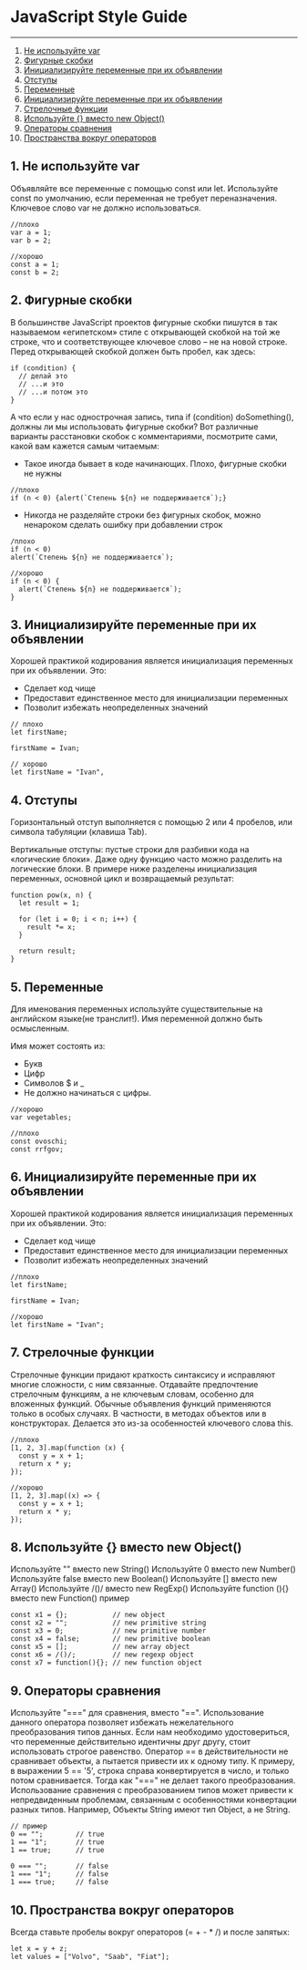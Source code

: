 

# JavaScript Style Guide #

***

1. <a href='#first-par'>Не используйте var</a>
2. <a href='#second-par'>Фигурные скобки</a>
3. <a href='#third-par'>Инициализируйте переменные при их объявлении</a>
4. <a href='#fourth-par'>Отступы</a>
5. <a href='#fifth-par'>Переменные</a>
6. <a href='#sixth-par'>Инициализируйте переменные при их объявлении</a>
7. <a href='#seventh-par'>Стрелочные функции</a>
8. <a href='#eighth-par'>Используйте {} вместо new Object()</a>
9. <a href='#ninth-par'>Операторы сравнения</a>
10. <a href='#tenth-par'>Пространства вокруг операторов</a>

## <a name='#first-par'>1. Не используйте var</a>

Объявляйте все переменные с помощью const или let. Используйте const по умолчанию, если переменная не требует переназначения. Ключевое слово var не должно использоваться.
```
//плохо
var a = 1;
var b = 2;
```
```
//хорошо
const a = 1;
const b = 2;
```

## <a name='#second-par'>2. Фигурные скобки</a>
В большинстве JavaScript проектов фигурные скобки пишутся в так называемом «египетском» стиле с открывающей скобкой на той же строке, что и соответствующее ключевое слово – не на новой строке. Перед открывающей скобкой должен быть пробел, как здесь:
```
if (condition) {
  // делай это
  // ...и это
  // ...и потом это
}
```
А что если у нас однострочная запись, типа if (condition) doSomething(), должны ли мы использовать фигурные скобки?
Вот различные варианты расстановки скобок с комментариями, посмотрите сами, какой вам кажется самым читаемым:
+ Такое иногда бывает в коде начинающих. Плохо, фигурные скобки не нужны
```
//плохо
if (n < 0) {alert(`Степень ${n} не поддерживается`);}
```

+ Никогда не разделяйте строки без фигурных скобок, можно ненароком сделать ошибку при добавлении строк
```
/плохо
if (n < 0)
alert(`Степень ${n} не поддерживается`);
```

```
//хорошо
if (n < 0) {
  alert(`Степень ${n} не поддерживается`);
}
```
## <a name='fifth-section'>3. Инициализируйте переменные при их объявлении</a>

Хорошей практикой кодирования является инициализация переменных при их объявлении.
Это:
+ Сделает код чище
+ Предоставит единственное место для инициализации переменных
+ Позволит избежать неопределенных значений
```
// плохо
let firstName;

firstName = Ivan;
```
```
// хорошо
let firstName = "Ivan",
```

## <a name='#fourth-par'>4. Отступы</a>
Горизонтальный отступ выполняется с помощью 2 или 4 пробелов, или символа табуляции (клавиша Tab).

Вертикальные отступы: пустые строки для разбивки кода на «логические блоки». Даже одну функцию часто можно разделить на логические блоки. В примере ниже разделены инициализация переменных, основной цикл и возвращаемый результат:
```
function pow(x, n) {
  let result = 1;
  
  for (let i = 0; i < n; i++) {
    result *= x;
  }

  return result;
}
```

## <a name='#fifth-par'> 5. Переменные</a>
Для именования переменных используйте существительные на английском языке(не транслит!). Имя переменной должно быть осмысленным.

Имя может состоять из:
+ Букв
+ Цифр
+ Символов $ и _ 
+ Не должно начинаться с цифры.
```
//хорошо
var vegetables;

```
```
//плохо
const ovoschi;
const rrfgov;
```

## <a name='#sixth-par'>6. Инициализируйте переменные при их объявлении</a>
Хорошей практикой кодирования является инициализация переменных при их объявлении. Это:

+ Сделает код чище
+ Предоставит единственное место для инициализации переменных
+ Позволит избежать неопределенных значений

```
//плохо
let firstName;

firstName = Ivan;
```
```
//хорошо
let firstName = "Ivan";
```

## <a name='#seventh-par'>7. Стрелочные функции</a>

Стрелочные функции придают краткость синтаксису и исправляют многие сложности, с ним связанные. Отдавайте предпочтение стрелочным функциям, а не ключевым словам, особенно для вложенных функций. Обычные объявления функций применяются только в особых случаях. В частности, в методах объектов или в конструкторах. Делается это из-за особенностей ключевого слова this.
```
//плохо
[1, 2, 3].map(function (x) {
  const y = x + 1;
  return x * y;
});
```
```
//хорошо
[1, 2, 3].map((x) => {
  const y = x + 1;
  return x * y;
});
```

## <a name='#eighth-par'>8. Используйте {} вместо new Object()</a>
Используйте "" вместо new String()
Используйте 0 вместо new Number()
Используйте false вместо new Boolean()
Используйте [] вместо new Array()
Используйте /()/ вместо new RegExp()
Используйте function (){} вместо new Function()
пример
```
const x1 = {};           // new object
const x2 = "";           // new primitive string
const x3 = 0;            // new primitive number
const x4 = false;        // new primitive boolean
const x5 = [];           // new array object
const x6 = /()/;         // new regexp object
const x7 = function(){}; // new function object
```

## <a name='#ninth-par'>9. Операторы сравнения</a>
Используйте "===" для сравнения, вместо "==". Использование данного оператора позволяет избежать нежелательного преобразования типов данных. Если нам необходимо удостовериться, что переменные действительно идентичны друг другу, стоит использовать строгое равенство. Оператор == в действительности не сравнивает объекты, а пытается привести их к одному типу. К примеру, в выражении 5 == '5', строка справа конвертируется в число, и только потом сравнивается. Тогда как "===" не делает такого преобразования. Использование сравнения с преобразованием типов может привести к непредвиденным проблемам, связанным с особенностями конвертации разных типов. Например, Объекты String имеют тип Object, а не String.
```
// пример
0 == "";        // true
1 == "1";       // true
1 == true;      // true

0 === "";       // false
1 === "1";      // false
1 === true;     // false
```

## <a name='#tenth-par'>10. Пространства вокруг операторов
Всегда ставьте пробелы вокруг операторов (= + - * /) и после запятых:
```
let x = y + z;
let values = ["Volvo", "Saab", "Fiat"];
```